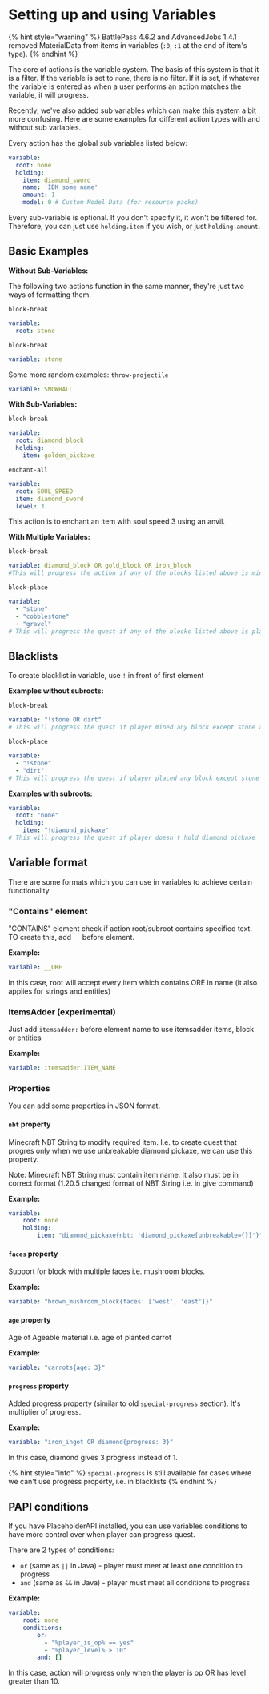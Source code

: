 # Setting up and using Variables

{% hint style="warning" %}
BattlePass 4.6.2 and AdvancedJobs 1.4.1 removed MaterialData from items in variables (`:0`, `:1` at the end of item's type).
{% endhint %}

The core of actions is the variable system. The basis of this system is that it is a filter. If the variable is set to `none`, there is no filter. If it is set, if whatever the variable is entered as when a user performs an action matches the variable, it will progress.

Recently, we've also added sub variables which can make this system a bit more confusing. Here are some examples for different action types with and without sub variables.

Every action has the global sub variables listed below:

```yml
variable:
  root: none
  holding:
    item: diamond_sword
    name: 'IDK some name'
    amount: 1
    model: 0 # Custom Model Data (for resource packs)
```

Every sub-variable is optional. If you don't specify it, it won't be filtered for. Therefore, you can just use `holding.item` if you wish, or just `holding.amount`.

## Basic Examples

**Without Sub-Variables:**

The following two actions function in the same manner, they're just two ways of formatting them.

`block-break`

```yml
variable:
  root: stone
```

`block-break`

```yml
variable: stone
```

Some more random examples: `throw-projectile`

```yml
variable: SNOWBALL
```

**With Sub-Variables:**

`block-break`

```yml
variable:
  root: diamond_block
  holding:
    item: golden_pickaxe
```

`enchant-all`

```yml
variable:
  root: SOUL_SPEED
  item: diamond_sword
  level: 3
```

This action is to enchant an item with soul speed 3 using an anvil.

**With Multiple Variables:**

`block-break`

```yml
variable: diamond_block OR gold_block OR iron_block
#This will progress the action if any of the blocks listed above is mined.
```

`block-place`

```yml
variable:
  - "stone"
  - "cobblestone"
  - "gravel"
# This will progress the quest if any of the blocks listed above is placed.
```

## Blacklists

To create blacklist in variable, use `!` in front of first element

**Examples without subroots:**

`block-break`

```yml
variable: "!stone OR dirt"
# This will progress the quest if player mined any block except stone and dirt
```

`block-place`

```yml
variable: 
  - "!stone"
  - "dirt"
# This will progress the quest if player placed any block except stone and dirt
```

**Examples with subroots:**

```yml
variable:
  root: "none"
  holding:
    item: "!diamond_pickaxe"
# This will progress the quest if player doesn't hold diamond pickaxe
```

## Variable format

There are some formats which you can use in variables to achieve certain functionality

### "Contains" element

"CONTAINS" element check if action root/subroot contains specified text. TO create this, add `__` before element.

**Example:**

```yml
variable: __ORE
```
In this case, root will accept every item which contains ORE in name (it also applies for strings and entities)

### ItemsAdder (experimental)

Just add `itemsadder:` before element name to use itemsadder items, block or entities 

**Example:**
```yml
variable: itemsadder:ITEM_NAME
```

### Properties

You can add some properties in JSON format.

#### `nbt` property

Minecraft NBT String to modify required item. I.e. to create quest that progres only when we use unbreakable diamond pickaxe, we can use this property.

Note: Minecraft NBT String must contain item name. It also must be in correct format (1.20.5 changed format of NBT String i.e. in give command)

**Example:**

```yml
variable:
    root: none
    holding:
        item: "diamond_pickaxe{nbt: 'diamond_pickaxe[unbreakable={}]'}"
```

#### `faces` property

Support for block with multiple faces i.e. mushroom blocks.

**Example:**

```yml
variable: "brown_mushroom_block{faces: ['west', 'east']}"
```

#### `age` property

Age of Ageable material i.e. age of planted carrot

**Example:**

```yml
variable: "carrots{age: 3}"
```

#### `progress` property

Added progress property (similar to old `special-progress` section). It's multiplier of progress.

**Example:**

```yml
variable: "iron_ingot OR diamond{progress: 3}"
```
In this case, diamond gives 3 progress instead of 1.

{% hint style="info" %}
`special-progress` is still available for cases where we can't use progress property, i.e. in blacklists
{% endhint %}

## PAPI conditions

If you have PlaceholderAPI installed, you can use variables conditions to have more control over when player can progress quest.

There are 2 types of conditions:

* `or` (same as `||` in Java) - player must meet at least one condition to progress
* `and` (same as `&&` in Java) - player must meet all conditions to progress

**Example:**

```yml
variable:
    root: none
    conditions:
        or:
          - "%player_is_op% == yes"
          - "%player_level% > 10"
        and: []
```

In this case, action will progress only when the player is op OR has level greater than 10.